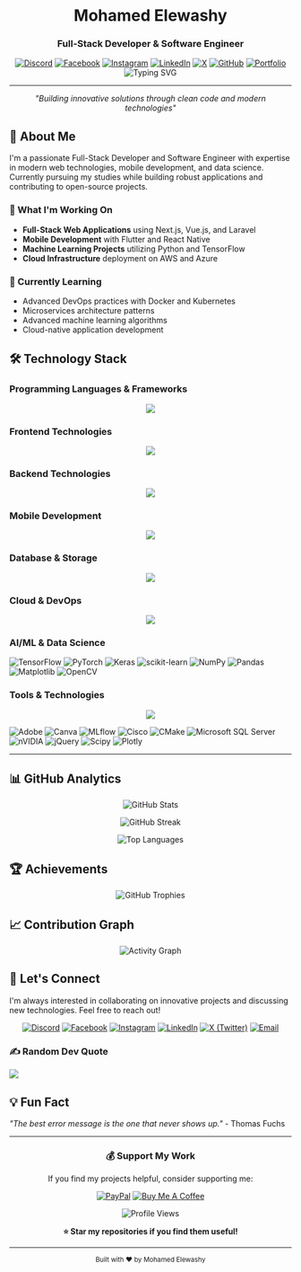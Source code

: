 <div align="center">

# Mohamed Elewashy
### Full-Stack Developer & Software Engineer

[![Discord](https://img.shields.io/badge/Discord-%237289DA.svg?style=for-the-badge&logo=discord&logoColor=white)](https://discord.gg/elewashy)
[![Facebook](https://img.shields.io/badge/Facebook-%231877F2.svg?style=for-the-badge&logo=Facebook&logoColor=white)](https://facebook.com/melewashy)
[![Instagram](https://img.shields.io/badge/Instagram-%23E4405F.svg?style=for-the-badge&logo=Instagram&logoColor=white)](https://instagram.com/melewashy)
[![LinkedIn](https://img.shields.io/badge/LinkedIn-%230077B5.svg?style=for-the-badge&logo=linkedin&logoColor=white)](https://linkedin.com/in/elewashy)
[![X](https://img.shields.io/badge/X-black.svg?style=for-the-badge&logo=X&logoColor=white)](https://x.com/El_Ewashy)
[![GitHub](https://img.shields.io/badge/GitHub-100000?style=for-the-badge&logo=github&logoColor=white)](https://github.com/elewashy)
[![Portfolio](https://img.shields.io/badge/Portfolio-FF5722?style=for-the-badge&logo=firefox&logoColor=white)](https://elewashy.dev)
![Typing SVG](https://readme-typing-svg.herokuapp.com?font=Fira+Code&pause=1000&color=70A5FD&center=true&vCenter=true&width=600&lines=Full-Stack+Developer+%26+Software+Architect;AI%2FML+Engineer+%26+Data+Scientist;Cloud+Solutions+Expert;2%2B+Years+of+Development+Experience;Building+Scalable+%26+Innovative+Solutions)

---

*"Building innovative solutions through clean code and modern technologies"*

</div>

## 👋 About Me

I'm a passionate Full-Stack Developer and Software Engineer with expertise in modern web technologies, mobile development, and data science. Currently pursuing my studies while building robust applications and contributing to open-source projects.

### 🔭 What I'm Working On
- **Full-Stack Web Applications** using Next.js, Vue.js, and Laravel
- **Mobile Development** with Flutter and React Native
- **Machine Learning Projects** utilizing Python and TensorFlow
- **Cloud Infrastructure** deployment on AWS and Azure

### 🌱 Currently Learning
- Advanced DevOps practices with Docker and Kubernetes
- Microservices architecture patterns
- Advanced machine learning algorithms
- Cloud-native application development

## 🛠️ Technology Stack

### **Programming Languages & Frameworks**
<p align="center">
<img src="https://skillicons.dev/icons?i=python,javascript,typescript,java,cpp,dart,php,kotlin,cs" />
</p>

### **Frontend Technologies**
<p align="center">
<img src="https://skillicons.dev/icons?i=react,nextjs,vue,nuxtjs,html,css,sass,tailwind,bootstrap,threejs" />
</p>

### **Backend Technologies**
<p align="center">
<img src="https://skillicons.dev/icons?i=nodejs,express,nestjs,laravel,fastapi,flask,dotnet,django,spring" />
</p>

### **Mobile Development**
<p align="center">
<img src="https://skillicons.dev/icons?i=flutter,react,kotlin,swift" />
</p>

### **Database & Storage**
<p align="center">
<img src="https://skillicons.dev/icons?i=postgresql,mongodb,mysql,sqlite,firebase,redis,elasticsearch" />
</p>

### **Cloud & DevOps**
<p align="center">
<img src="https://skillicons.dev/icons?i=aws,azure,gcp,docker,kubernetes,terraform,jenkins,githubactions,vercel,netlify" />
</p>

### **AI/ML & Data Science**
![TensorFlow](https://img.shields.io/badge/TensorFlow-FF6F00?style=for-the-badge&logo=tensorflow&logoColor=white)
![PyTorch](https://img.shields.io/badge/PyTorch-EE4C2C?style=for-the-badge&logo=pytorch&logoColor=white)
![Keras](https://img.shields.io/badge/Keras-D00000?style=for-the-badge&logo=keras&logoColor=white)
![scikit-learn](https://img.shields.io/badge/scikit--learn-F7931E?style=for-the-badge&logo=scikit-learn&logoColor=white)
![NumPy](https://img.shields.io/badge/NumPy-013243?style=for-the-badge&logo=numpy&logoColor=white)
![Pandas](https://img.shields.io/badge/Pandas-150458?style=for-the-badge&logo=pandas&logoColor=white)
![Matplotlib](https://img.shields.io/badge/Matplotlib-11557c?style=for-the-badge&logo=python&logoColor=white)
![OpenCV](https://img.shields.io/badge/OpenCV-27338e?style=for-the-badge&logo=OpenCV&logoColor=white)

### **Tools & Technologies**
<p align="center">
<img src="https://skillicons.dev/icons?i=git,github,gitlab,vscode,figma,postman,vite" />
</p>

![Adobe](https://img.shields.io/badge/adobe-%23FF0000.svg?style=for-the-badge&logo=adobe&logoColor=white)
![Canva](https://img.shields.io/badge/Canva-%2300C4CC.svg?style=for-the-badge&logo=Canva&logoColor=white)
![MLflow](https://img.shields.io/badge/mlflow-%23d9ead3.svg?style=for-the-badge&logo=numpy&logoColor=blue)
![Cisco](https://img.shields.io/badge/cisco-%23049fd9.svg?style=for-the-badge&logo=cisco&logoColor=black)
![CMake](https://img.shields.io/badge/CMake-%23008FBA.svg?style=for-the-badge&logo=cmake&logoColor=white)
![Microsoft SQL Server](https://img.shields.io/badge/Microsoft%20SQL%20Server-CC2927?style=for-the-badge&logo=microsoft%20sql%20server&logoColor=white)
![nVIDIA](https://img.shields.io/badge/cuda-000000.svg?style=for-the-badge&logo=nVIDIA&logoColor=green)
![jQuery](https://img.shields.io/badge/jquery-%230769AD.svg?style=for-the-badge&logo=jquery&logoColor=white)
![Scipy](https://img.shields.io/badge/SciPy-%230C55A5.svg?style=for-the-badge&logo=scipy&logoColor=%white)
![Plotly](https://img.shields.io/badge/Plotly-%233F4F75.svg?style=for-the-badge&logo=plotly&logoColor=white)

---

## 📊 GitHub Analytics

<div align="center">

![GitHub Stats](https://github-readme-stats.vercel.app/api?username=elewashy&theme=tokyonight&hide_border=true&include_all_commits=true&count_private=true)

![GitHub Streak](https://nirzak-streak-stats.vercel.app/?user=elewashy&theme=tokyonight&hide_border=true)

![Top Languages](https://github-readme-stats.vercel.app/api/top-langs/?username=elewashy&theme=tokyonight&hide_border=true&layout=compact&langs_count=8)

</div>

## 🏆 Achievements

<div align="center">

![GitHub Trophies](https://github-profile-trophy.vercel.app/?username=elewashy&theme=tokyonight&no-frame=true&no-bg=false&margin-w=4&column=4)

</div>

## 📈 Contribution Graph

<div align="center">

![Activity Graph](https://github-readme-activity-graph.vercel.app/graph?username=elewashy&bg_color=1a1b27&color=70a5fd&line=70a5fd&point=bf91f3&area=true&hide_border=true)

</div>

## 🤝 Let's Connect

I'm always interested in collaborating on innovative projects and discussing new technologies. Feel free to reach out!

<div align="center">

[![Discord](https://img.shields.io/badge/Discord-Join_Server-7289DA?style=for-the-badge&logo=discord&logoColor=white)](https://discord.gg/elewashy)
[![Facebook](https://img.shields.io/badge/Facebook-Connect-1877F2?style=for-the-badge&logo=Facebook&logoColor=white)](https://facebook.com/melewashy)
[![Instagram](https://img.shields.io/badge/Instagram-Follow-E4405F?style=for-the-badge&logo=Instagram&logoColor=white)](https://instagram.com/melewashy)
[![LinkedIn](https://img.shields.io/badge/LinkedIn-Connect-0077B5?style=for-the-badge&logo=linkedin&logoColor=white)](https://linkedin.com/in/elewashy)
[![X (Twitter)](https://img.shields.io/badge/X-Follow-000000?style=for-the-badge&logo=x&logoColor=white)](https://x.com/El_Ewashy)
[![Email](https://img.shields.io/badge/Email-Contact_Me-D14836?style=for-the-badge&logo=gmail&logoColor=white)](mailto:contact@elewashy.dev)

</div>

### ✍️ Random Dev Quote
![](https://quotes-github-readme.vercel.app/api?type=horizontal&theme=tokyonight)

## 💡 Fun Fact

*"The best error message is the one that never shows up."* - Thomas Fuchs

---

<div align="center">

### 💰 Support My Work

If you find my projects helpful, consider supporting me:

[![PayPal](https://img.shields.io/badge/PayPal-00457C?style=for-the-badge&logo=paypal&logoColor=white)](https://paypal.me/elewashy)
[![Buy Me A Coffee](https://img.shields.io/badge/Buy_Me_A_Coffee-FFDD00?style=for-the-badge&logo=buy-me-a-coffee&logoColor=black)](https://buymeacoffee.com/elewashy)

![Profile Views](https://komarev.com/ghpvc/?username=elewashy&label=Profile%20views&color=0e75b6&style=flat)

**⭐ Star my repositories if you find them useful!**

</div>

---

<div align="center">
<sub>Built with ❤️ by Mohamed Elewashy</sub>
</div>
